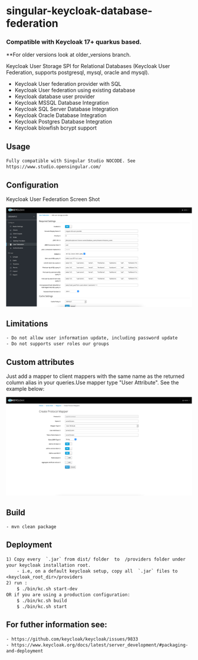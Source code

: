 # singular-keycloak-database-federation


### Compatible with Keycloak 17+ quarkus based.
**For older versions look at older_versions branch.


Keycloak User Storage SPI for Relational Databases (Keycloak User Federation, supports postgresql, mysql, oracle and mysql).

- Keycloak User federation provider with SQL
- Keycloak User federation using existing database
- Keycloak  database user provider
- Keycloak MSSQL Database Integration 
- Keycloak SQL Server Database Integration 
- Keycloak Oracle Database Integration 
- Keycloak Postgres Database Integration 
- Keycloak blowfish bcrypt support



## Usage

    Fully compatible with Singular Studio NOCODE. See https://www.studio.opensingular.com/
    

## Configuration

Keycloak User Federation Screen Shot

![Sample Screenshot](screen.png)


## Limitations

    - Do not allow user information update, including password update
    - Do not supports user roles our groups

## Custom attributes

Just add a mapper to client mappers with the same name as the returned column alias in your queries.Use mapper type "User Attribute". See the example below:
    
![Sample Screenshot 2](screen2.png)


## Build

    - mvn clean package

## Deployment

    1) Copy every  `.jar` from dist/ folder  to  /providers folder under your keycloak installation root. 
        - i.e, on a default keycloak setup, copy all  `.jar` files to <keycloak_root_dir>/providers
    2) run :
        $ ./bin/kc.sh start-dev
    OR if you are using a production configuration:
        $ ./bin/kc.sh build
        $ ./bin/kc.sh start

## For futher information see:
    - https://github.com/keycloak/keycloak/issues/9833
    - https://www.keycloak.org/docs/latest/server_development/#packaging-and-deployment
    
    

